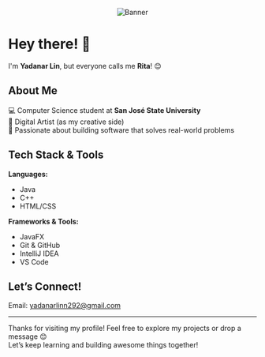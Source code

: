 <p align="center">
  <img src="your-banner-link-here" alt="Banner" />
</p>

# Hey there! 👋  
I'm **Yadanar Lin**, but everyone calls me **Rita**! 😊  

## About Me

💻 Computer Science student at **San José State University** <br>
🎨 Digital Artist (as my creative side) <br>
🌱 Passionate about building software that solves real-world problems

## Tech Stack & Tools

**Languages:**  
- Java <br> 
- C++ <br> 
- HTML/CSS

**Frameworks & Tools:**  
- JavaFX <br> 
- Git & GitHub <br> 
- IntelliJ IDEA <br>
- VS Code

## Let’s Connect!

Email: yadanarlinn292@gmail.com  

---

Thanks for visiting my profile! Feel free to explore my projects or drop a message 😊  
Let’s keep learning and building awesome things together!
